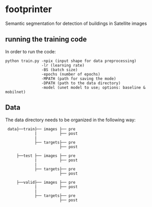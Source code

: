 # footprinter
Semantic segmentation for detection of buildings in Satellite images

## running the training code

In order to run the code:

```
python train.py -npix (input shape for data preprocessing)
                -lr (learning rate)
                -BS (batch size) 
                -epochs (number of epochs) 
                -MPATH (path for saving the mode) 
                -DPATH (path to the data directory) 
                -model (unet model to use; options: baseline & mobilnet)

```

## Data 

The data directory needs to be organized in the following way: 

```
 data├──train├── images ├── pre
             |          ├── post
             |
             ├── targets├── pre
                        ├── post
                        
     ├──test ├── images ├── pre
             |          ├── post
             |
             ├── targets├── pre
                        ├── post
                        
     ├──valid├── images ├── pre
             |          ├── post
             |
             ├── targets├── pre
                        ├── post
